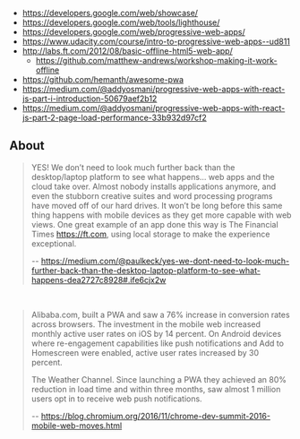 - https://developers.google.com/web/showcase/
- https://developers.google.com/web/tools/lighthouse/
- https://developers.google.com/web/progressive-web-apps/
- https://www.udacity.com/course/intro-to-progressive-web-apps--ud811
- http://labs.ft.com/2012/08/basic-offline-html5-web-app/
  - https://github.com/matthew-andrews/workshop-making-it-work-offline
- https://github.com/hemanth/awesome-pwa
- https://medium.com/@addyosmani/progressive-web-apps-with-react-js-part-i-introduction-50679aef2b12
- https://medium.com/@addyosmani/progressive-web-apps-with-react-js-part-2-page-load-performance-33b932d97cf2

## About

>YES! We don’t need to look much further back than the desktop/laptop platform to see what happens… web apps and the cloud take over. Almost nobody installs applications anymore, and even the stubborn creative suites and word processing programs have moved off of our hard drives.
It won’t be long before this same thing happens with mobile devices as they get more capable with web views.
One great example of an app done this way is The Financial Times https://ft.com, using local storage to make the experience exceptional.
>
>-- https://medium.com/@paulkeck/yes-we-dont-need-to-look-much-further-back-than-the-desktop-laptop-platform-to-see-what-happens-dea2727c8928#.ife6cjx2w

<br>

>Alibaba.com, built a PWA and saw a 76% increase in conversion rates across browsers. The investment in the mobile web increased monthly active user rates on iOS by 14 percent. On Android devices where re-engagement capabilities like push notifications and Add to Homescreen were enabled, active user rates increased by 30 percent.
>
>The Weather Channel. Since launching a PWA they achieved an 80% reduction in load time and within three months, saw almost 1 million users opt in to receive web push notifications.
>
>-- https://blog.chromium.org/2016/11/chrome-dev-summit-2016-mobile-web-moves.html
